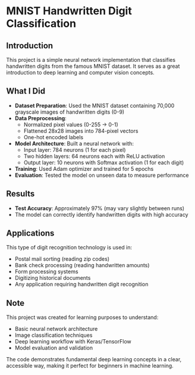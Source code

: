 # MNIST Handwritten Digit Classification

## Introduction
This project is a simple neural network implementation that classifies handwritten digits from the famous MNIST dataset. It serves as a great introduction to deep learning and computer vision concepts.

## What I Did
- **Dataset Preparation**: Used the MNIST dataset containing 70,000 grayscale images of handwritten digits (0-9)  
- **Data Preprocessing**:  
  - Normalized pixel values (0-255 → 0-1)  
  - Flattened 28x28 images into 784-pixel vectors  
  - One-hot encoded labels  
- **Model Architecture**: Built a neural network with:  
  - Input layer: 784 neurons (1 for each pixel)  
  - Two hidden layers: 64 neurons each with ReLU activation  
  - Output layer: 10 neurons with Softmax activation (1 for each digit)  
- **Training**: Used Adam optimizer and trained for 5 epochs  
- **Evaluation**: Tested the model on unseen data to measure performance  

## Results
- **Test Accuracy**: Approximately 97% (may vary slightly between runs)  
- The model can correctly identify handwritten digits with high accuracy  

## Applications
This type of digit recognition technology is used in:
- Postal mail sorting (reading zip codes)  
- Bank check processing (reading handwritten amounts)  
- Form processing systems  
- Digitizing historical documents  
- Any application requiring handwritten digit recognition  

## Note
This project was created for learning purposes to understand:  
- Basic neural network architecture  
- Image classification techniques  
- Deep learning workflow with Keras/TensorFlow  
- Model evaluation and validation  

The code demonstrates fundamental deep learning concepts in a clear, accessible way, making it perfect for beginners in machine learning.
